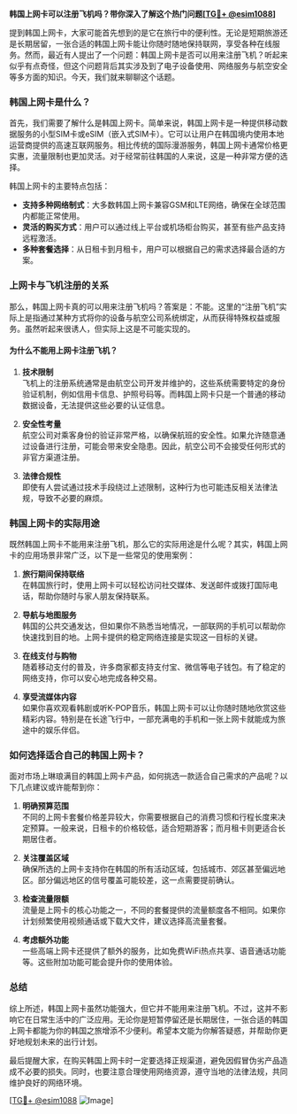 **韩国上网卡可以注册飞机吗？带你深入了解这个热门问题[[TG💪+ @esim1088](https://t.me/s/esim1088)]**

提到韩国上网卡，大家可能首先想到的是它在旅行中的便利性。无论是短期旅游还是长期居留，一张合适的韩国上网卡能让你随时随地保持联网，享受各种在线服务。然而，最近有人提出了一个问题：韩国上网卡是否可以用来注册飞机？听起来似乎有点奇怪，但这个问题背后其实涉及到了电子设备使用、网络服务与航空安全等多方面的知识。今天，我们就来聊聊这个话题。

### 韩国上网卡是什么？

首先，我们需要了解什么是韩国上网卡。简单来说，韩国上网卡是一种提供移动数据服务的小型SIM卡或eSIM（嵌入式SIM卡）。它可以让用户在韩国境内使用本地运营商提供的高速互联网服务。相比传统的国际漫游服务，韩国上网卡通常价格更实惠，流量限制也更加灵活。对于经常前往韩国的人来说，这是一种非常方便的选择。

韩国上网卡的主要特点包括：
- **支持多种网络制式**：大多数韩国上网卡兼容GSM和LTE网络，确保在全球范围内都能正常使用。
- **灵活的购买方式**：用户可以通过线上平台或机场柜台购买，甚至有些产品支持远程激活。
- **多种套餐选择**：从日租卡到月租卡，用户可以根据自己的需求选择最合适的方案。

### 上网卡与飞机注册的关系

那么，韩国上网卡真的可以用来注册飞机吗？答案是：不能。这里的“注册飞机”实际上是指通过某种方式将你的设备与航空公司系统绑定，从而获得特殊权益或服务。虽然听起来很诱人，但实际上这是不可能实现的。

#### 为什么不能用上网卡注册飞机？

1. **技术限制**  
   飞机上的注册系统通常是由航空公司开发并维护的，这些系统需要特定的身份验证机制，例如信用卡信息、护照号码等。而韩国上网卡只是一个普通的移动数据设备，无法提供这些必要的认证信息。

2. **安全性考量**  
   航空公司对乘客身份的验证非常严格，以确保航班的安全性。如果允许随意通过设备进行注册，可能会带来安全隐患。因此，航空公司不会接受任何形式的非官方渠道注册。

3. **法律合规性**  
   即使有人尝试通过技术手段绕过上述限制，这种行为也可能违反相关法律法规，导致不必要的麻烦。

### 韩国上网卡的实际用途

既然韩国上网卡不能用来注册飞机，那么它的实际用途是什么呢？其实，韩国上网卡的应用场景非常广泛，以下是一些常见的使用案例：

1. **旅行期间保持联络**  
   在韩国旅行时，使用上网卡可以轻松访问社交媒体、发送邮件或拨打国际电话，帮助你随时与家人朋友保持联系。

2. **导航与地图服务**  
   韩国的公共交通发达，但如果你不熟悉当地情况，一部联网的手机可以帮助你快速找到目的地。上网卡提供的稳定网络连接是实现这一目标的关键。

3. **在线支付与购物**  
   随着移动支付的普及，许多商家都支持支付宝、微信等电子钱包。有了稳定的网络支持，你可以安心地完成各种交易。

4. **享受流媒体内容**  
   如果你喜欢观看韩剧或听K-POP音乐，韩国上网卡可以让你随时随地欣赏这些精彩内容。特别是在长途飞行中，一部充满电的手机和一张上网卡就能成为旅途中的娱乐伴侣。

### 如何选择适合自己的韩国上网卡？

面对市场上琳琅满目的韩国上网卡产品，如何挑选一款适合自己需求的产品呢？以下几点建议或许能帮到你：

1. **明确预算范围**  
   不同的上网卡套餐价格差异较大，你需要根据自己的消费习惯和行程长度来决定预算。一般来说，日租卡的价格较低，适合短期游客；而月租卡则更适合长期居住者。

2. **关注覆盖区域**  
   确保所选的上网卡支持你在韩国的所有活动区域，包括城市、郊区甚至偏远地区。部分偏远地区的信号覆盖可能较差，这一点需要提前确认。

3. **检查流量限额**  
   流量是上网卡的核心功能之一，不同的套餐提供的流量额度各不相同。如果你计划频繁使用视频通话或下载大文件，建议选择高流量套餐。

4. **考虑额外功能**  
   一些高端上网卡还提供了额外的服务，比如免费WiFi热点共享、语音通话功能等。这些附加功能可能会提升你的使用体验。

### 总结

综上所述，韩国上网卡虽然功能强大，但它并不能用来注册飞机。不过，这并不影响它在日常生活中的广泛应用。无论你是短暂停留还是长期居住，一张合适的韩国上网卡都能为你的韩国之旅增添不少便利。希望本文能为你解答疑惑，并帮助你更好地规划未来的出行计划。

最后提醒大家，在购买韩国上网卡时一定要选择正规渠道，避免因假冒伪劣产品造成不必要的损失。同时，也要注意合理使用网络资源，遵守当地的法律法规，共同维护良好的网络环境。

[[TG💪+ @esim1088](https://t.me/s/esim1088) ![Image](https://i.postimg.cc/4NQfJmqS/Snipaste-2025-05-13-00-14-12.png)]